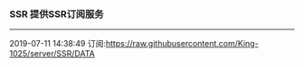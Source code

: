 ### SSR 提供SSR订阅服务
---
2019-07-11 14:38:49 订阅:https://raw.githubusercontent.com/King-1025/server/SSR/DATA
